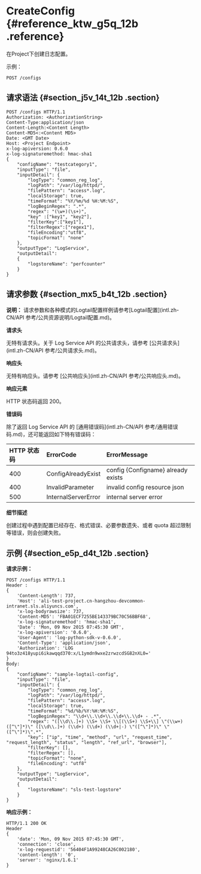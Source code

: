 # CreateConfig {#reference_ktw_g5q_12b .reference}

在Project下创建日志配置。

示例：

```
POST /configs
```

## 请求语法 {#section_j5v_14t_12b .section}

```
POST /configs HTTP/1.1
Authorization: <AuthorizationString> 
Content-Type:application/json
Content-Length:<Content Length>
Content-MD5<:<Content MD5>
Date: <GMT Date>
Host: <Project Endpoint>
x-log-apiversion: 0.6.0
x-log-signaturemethod: hmac-sha1
{
    "configName": "testcategory1",
    "inputType": "file",
    "inputDetail": {
        "logType": "common_reg_log",
        "logPath": "/var/log/httpd/",
        "filePattern": "access*.log",
        "localStorage": true,
        "timeFormat": "%Y/%m/%d %H:%M:%S",
        "logBeginRegex": ".*",
        "regex": "(\w+)(\s+)",
        "key" :["key1", "key2"],
        "filterKey":["key1"],
        "filterRegex":["regex1"],
        "fileEncoding":"utf8",
        "topicFormat": "none"
    },
    "outputType": "LogService",
    "outputDetail": 
    {
        "logstoreName": "perfcounter"
    }
}
```

## 请求参数 {#section_mx5_b4t_12b .section}

**说明：** 请求参数和各种模式的Logtail配置样例请参考[Logtail配置](intl.zh-CN/API 参考/公共资源说明/Logtail配置.md)。

**请求头**

无特有请求头。关于 Log Service API 的公共请求头，请参考 [公共请求头](intl.zh-CN/API 参考/公共请求头.md)。

**响应头**

无特有响应头。请参考 [公共响应头](intl.zh-CN/API 参考/公共响应头.md)。

**响应元素**

HTTP 状态码返回 200。

**错误码**

除了返回 Log Service API 的 [通用错误码](intl.zh-CN/API 参考/通用错误码.md)，还可能返回如下特有错误码：

|HTTP 状态码|ErrorCode|ErrorMessage|
|:-------|:--------|:-----------|
|400|ConfigAlreadyExist|config \{Configname\} already exists|
|400|InvalidParameter|invalid config resource json|
|500|InternalServerError|internal server error|

**细节描述**

创建过程中遇到配置已经存在、格式错误、必要参数遗失、或者 quota 超过限制等错误，则会创建失败。

## 示例 {#section_e5p_d4t_12b .section}

**请求示例：**

```
POST /configs HTTP/1.1
Header :
{
    'Content-Length': 737, 
    'Host': 'ali-test-project.cn-hangzhou-devcommon-intranet.sls.aliyuncs.com', 
    'x-log-bodyrawsize': 737, 
    'Content-MD5': 'FBA01ECF7255BE143379BC70C56BBF68', 
    'x-log-signaturemethod': 'hmac-sha1', 
    'Date': 'Mon, 09 Nov 2015 07:45:30 GMT', 
    'x-log-apiversion': '0.6.0', 
    'User-Agent': 'log-python-sdk-v-0.6.0', 
    'Content-Type': 'application/json', 
    'Authorization': 'LOG 94to3z418yupi6ikawqqd370:x/L1ymdn9wxe2zrwzcdSG82nXL0='
}
Body:
{
    "configName": "sample-logtail-config",
    "inputType": "file",
    "inputDetail": {
        "logType": "common_reg_log", 
        "logPath": "/var/log/httpd/",
        "filePattern": "access*.log",
        "localStorage": true, 
        "timeFormat": "%d/%b/%Y:%H:%M:%S", 
        "logBeginRegex": "\\d+\\.\\d+\\.\\d+\\.\\d+ - .*", 
        "regex": "([\\d\\.]+) \\S+ \\S+ \\[(\\S+) \\S+\\] \"(\\w+) ([^\"]*)\" ([\\d\\.]+) (\\d+) (\\d+) (\\d+|-) \"([^\"]*)\" \"([^\"]*)\".*", 
        "key": ["ip", "time", "method", "url", "request_time", "request_length", "status", "length", "ref_url", "browser"], 
        "filterKey": [], 
        "filterRegex": [],
        "topicFormat": "none", 
        "fileEncoding": "utf8"
    }, 
    "outputType": "LogService", 
    "outputDetail": 
    {
        "logstoreName": "sls-test-logstore"
    }
}
```

**响应示例：**

```
HTTP/1.1 200 OK
Header
{
    'date': 'Mon, 09 Nov 2015 07:45:30 GMT',
    'connection': 'close',
    'x-log-requestid': '56404F1A99248CA26C002180',
    'content-length': '0',
    'server': 'nginx/1.6.1'
}
```

